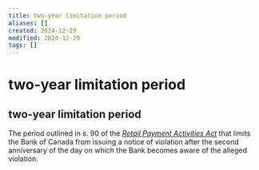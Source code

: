 ```yaml
---
title: two-year limitation period
aliases: []
created: 2024-12-29
modified: 2024-12-29
tags: []
---
```

# two-year limitation period
## two-year limitation period

The period outlined in s. 90 of the _[Retail Payment Activities Act](https://laws-lois.justice.gc.ca/eng/acts/r-7.36/FullText.html)_ that limits the Bank of Canada from issuing a notice of violation after the second anniversary of the day on which the Bank becomes aware of the alleged violation.
